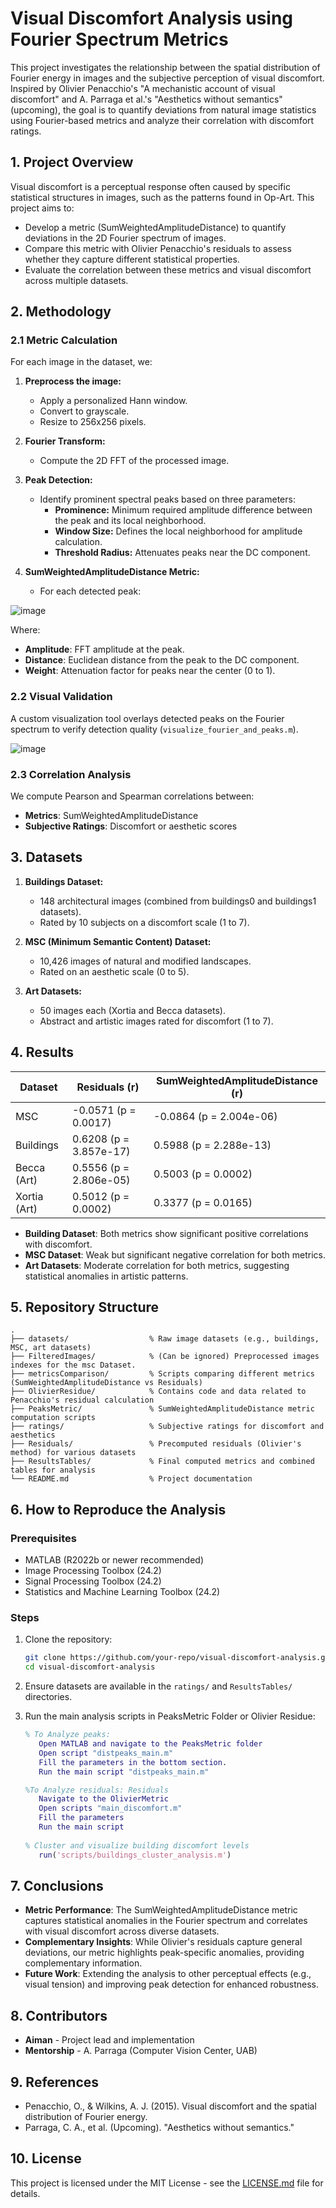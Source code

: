 # Visual Discomfort Analysis using Fourier Spectrum Metrics

This project investigates the relationship between the spatial distribution of Fourier energy in images and the subjective perception of visual discomfort. Inspired by Olivier Penacchio's "A mechanistic account of visual discomfort" and A. Parraga et al.'s "Aesthetics without semantics" (upcoming), the goal is to quantify deviations from natural image statistics using Fourier-based metrics and analyze their correlation with discomfort ratings.

## 1. Project Overview

Visual discomfort is a perceptual response often caused by specific statistical structures in images, such as the patterns found in Op-Art. This project aims to:

- Develop a metric (SumWeightedAmplitudeDistance) to quantify deviations in the 2D Fourier spectrum of images.
- Compare this metric with Olivier Penacchio's residuals to assess whether they capture different statistical properties.
- Evaluate the correlation between these metrics and visual discomfort across multiple datasets.

## 2. Methodology

### 2.1 Metric Calculation

For each image in the dataset, we:

1. **Preprocess the image:**

   - Apply a personalized Hann window.
   - Convert to grayscale.
   - Resize to 256x256 pixels.

2. **Fourier Transform:**

   - Compute the 2D FFT of the processed image.

3. **Peak Detection:**

   - Identify prominent spectral peaks based on three parameters:
     - **Prominence:** Minimum required amplitude difference between the peak and its local neighborhood.
     - **Window Size:** Defines the local neighborhood for amplitude calculation.
     - **Threshold Radius:** Attenuates peaks near the DC component.

4. **SumWeightedAmplitudeDistance Metric:**

   - For each detected peak:

![image](https://github.com/user-attachments/assets/0c33567f-b163-440f-ba09-9ab1c9c9c32e)


Where:

- **Amplitude**: FFT amplitude at the peak.
- **Distance**: Euclidean distance from the peak to the DC component.
- **Weight**: Attenuation factor for peaks near the center (0 to 1).

### 2.2 Visual Validation

A custom visualization tool overlays detected peaks on the Fourier spectrum to verify detection quality (`visualize_fourier_and_peaks.m`).

![image](https://github.com/user-attachments/assets/0c83dfd9-77d3-484e-af64-1f99d81871c2)

### 2.3 Correlation Analysis

We compute Pearson and Spearman correlations between:

- **Metrics**: SumWeightedAmplitudeDistance
- **Subjective Ratings**: Discomfort or aesthetic scores

## 3. Datasets

1. **Buildings Dataset:**

   - 148 architectural images (combined from buildings0 and buildings1 datasets).
   - Rated by 10 subjects on a discomfort scale (1 to 7).

2. **MSC (Minimum Semantic Content) Dataset:**

   - 10,426 images of natural and modified landscapes.
   - Rated on an aesthetic scale (0 to 5).

3. **Art Datasets:**

   - 50 images each (Xortia and Becca datasets).
   - Abstract and artistic images rated for discomfort (1 to 7).

## 4. Results

| Dataset      | Residuals (r)          | SumWeightedAmplitudeDistance (r) |
| ------------ | ---------------------- | -------------------------------- |
| MSC          | -0.0571 (p = 0.0017)   | -0.0864 (p = 2.004e-06)          |
| Buildings    | 0.6208 (p = 3.857e-17) | 0.5988 (p = 2.288e-13)           |
| Becca (Art)  | 0.5556 (p = 2.806e-05) | 0.5003 (p = 0.0002)              |
| Xortia (Art) | 0.5012 (p = 0.0002)    | 0.3377 (p = 0.0165)              |

- **Building Dataset**: Both metrics show significant positive correlations with discomfort.
- **MSC Dataset**: Weak but significant negative correlation for both metrics.
- **Art Datasets**: Moderate correlation for both metrics, suggesting statistical anomalies in artistic patterns.

## 5. Repository Structure

```
.
├── datasets/                  % Raw image datasets (e.g., buildings, MSC, art datasets)
├── FilteredImages/            % (Can be ignored) Preprocessed images indexes for the msc Dataset.
├── metricsComparison/         % Scripts comparing different metrics (SumWeightedAmplitudeDistance vs Residuals)
├── OlivierResidue/            % Contains code and data related to Penacchio's residual calculation
├── PeaksMetric/               % SumWeightedAmplitudeDistance metric computation scripts
├── ratings/                   % Subjective ratings for discomfort and aesthetics
├── Residuals/                 % Precomputed residuals (Olivier's method) for various datasets
├── ResultsTables/             % Final computed metrics and combined tables for analysis
└── README.md                  % Project documentation
```

## 6. How to Reproduce the Analysis

### Prerequisites

- MATLAB (R2022b or newer recommended)
- Image Processing Toolbox (24.2)
- Signal Processing Toolbox (24.2)
- Statistics and Machine Learning Toolbox (24.2)

### Steps

1. Clone the repository:

   ```bash
   git clone https://github.com/your-repo/visual-discomfort-analysis.git
   cd visual-discomfort-analysis
   ```

2. Ensure datasets are available in the `ratings/` and `ResultsTables/` directories.

3. Run the main analysis scripts in PeaksMetric Folder or Olivier Residue:

   ```matlab
   % To Analyze peaks:
      Open MATLAB and navigate to the PeaksMetric folder
      Open script "distpeaks_main.m"
      Fill the parameters in the bottom section.
      Run the main script "distpeaks_main.m"

   %To Analyze residuals: Residuals
      Navigate to the OlivierMetric
      Open scripts "main_discomfort.m"
      Fill the parameters
      Run the main script
      
   % Cluster and visualize building discomfort levels
      run('scripts/buildings_cluster_analysis.m')
   ```

## 7. Conclusions

- **Metric Performance**: The SumWeightedAmplitudeDistance metric captures statistical anomalies in the Fourier spectrum and correlates with visual discomfort across diverse datasets.
- **Complementary Insights**: While Olivier's residuals capture general deviations, our metric highlights peak-specific anomalies, providing complementary information.
- **Future Work**: Extending the analysis to other perceptual effects (e.g., visual tension) and improving peak detection for enhanced robustness.

## 8. Contributors

- **Aiman** - Project lead and implementation
- **Mentorship** - A. Parraga (Computer Vision Center, UAB)

## 9. References

- Penacchio, O., & Wilkins, A. J. (2015). Visual discomfort and the spatial distribution of Fourier energy.
- Parraga, C. A., et al. (Upcoming). "Aesthetics without semantics."

## 10. License

This project is licensed under the MIT License - see the [LICENSE.md](LICENSE.md) file for details.

